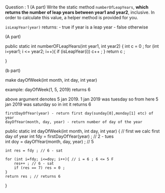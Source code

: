 Question : 1 
(A part)
Write the static method `numberOfLeapYears`, **which returns the number of leap years between year1 and year2**, inclusive. 
In order to calculate this value, a helper method is provided for you. 

`isLeapYear(year)` 
returns: 
    - true if year is a leap year 
    - false otherwise

(A part) 

public static int numberOFLeapYears(int year1, int year2)
{
    int c = 0 ; 
    for (int i=year1; i <= year2; i++){
        if (isLeapYear(i)) c++ ; 
    }
    return c ; 

}

(b part) 

make dayOfWeek(int month, int day, int year)

example: 
dayOfWeek(1, 5, 2019) returns 6

above argument denotes 5 jan 2019. 1 jan 2019 was tuesday so from here 5 jan 2019 was saturday so in int it returns 6

```
firstDayOfYear(year) - return first day(sunday[0],monday[1] etc) of year 
dayOfYear(month, day, year) - return number of day of the year
```


public static int dayOfWeek(int month, int day, int year)
{
    // first we calc first day of year
    int fdy = firstDayOfYear(year) ; // 2 - tues  
    int doy = dayOfYear(month, day, year) ;  // 5 
    
    int res = fdy ; // 6 - sat  
    
    for (int i=fdy; i<=doy; i++){ // i = 6 ; 6 <= 5 F   
        res++ ; // 6 - sat
        if (res == 7) res = 0 ;  
    } 
    return res ; // returns 6 
}
